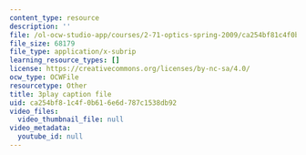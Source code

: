 ```yaml
---
content_type: resource
description: ''
file: /ol-ocw-studio-app/courses/2-71-optics-spring-2009/ca254bf81c4f0b616e6d787c1538db92_jNSvbmc_ecM.srt
file_size: 68179
file_type: application/x-subrip
learning_resource_types: []
license: https://creativecommons.org/licenses/by-nc-sa/4.0/
ocw_type: OCWFile
resourcetype: Other
title: 3play caption file
uid: ca254bf8-1c4f-0b61-6e6d-787c1538db92
video_files:
  video_thumbnail_file: null
video_metadata:
  youtube_id: null
---
```

